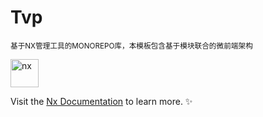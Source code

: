 # Tvp 
<small>基于NX管理工具的MONOREPO库，本模板包含基于模块联合的微前端架构</small>

<img src="https://raw.githubusercontent.com/nrwl/nx/master/images/nx-logo.png" width="45" alt='nx'>

Visit the [Nx Documentation](https://nx.dev) to learn more. ✨


